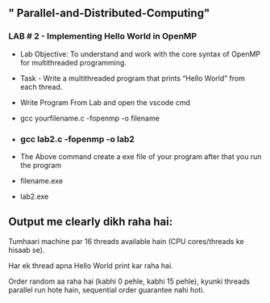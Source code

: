 ## " Parallel-and-Distributed-Computing" 

### LAB # 2 - Implementing Hello World in OpenMP

- Lab Objective: To understand and work with the core syntax of OpenMP for multithreaded
programming.

- Task - Write a multithreaded program that prints “Hello World” from each thread.

- Write Program From Lab and open the vscode cmd

- gcc yourfilename.c -fopenmp -o filename

- ### gcc lab2.c -fopenmp -o lab2
- The Above command create a exe file of your program after that you run the program
- filename.exe
- lab2.exe



## Output me clearly dikh raha hai:

Tumhaari machine par 16 threads available hain (CPU cores/threads ke hisaab se).

Har ek thread apna Hello World print kar raha hai.

Order random aa raha hai (kabhi 0 pehle, kabhi 15 pehle), kyunki threads parallel run hote hain, sequential order guarantee nahi hoti.
